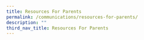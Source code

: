 ```yaml
---
title: Resources For Parents
permalink: /communications/resources-for-parents/
description: ""
third_nav_title: Resources For Parents
---
```

